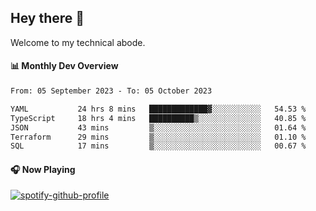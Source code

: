 ## Hey there 👋

Welcome to my technical abode.

#### 📊 Monthly Dev Overview
<!--START_SECTION:waka-->

```txt
From: 05 September 2023 - To: 05 October 2023

YAML           24 hrs 8 mins   █████████████▓░░░░░░░░░░░   54.53 %
TypeScript     18 hrs 4 mins   ██████████▒░░░░░░░░░░░░░░   40.85 %
JSON           43 mins         ▒░░░░░░░░░░░░░░░░░░░░░░░░   01.64 %
Terraform      29 mins         ▒░░░░░░░░░░░░░░░░░░░░░░░░   01.10 %
SQL            17 mins         ▒░░░░░░░░░░░░░░░░░░░░░░░░   00.67 %
```

<!--END_SECTION:waka-->

#### 🎧 Now Playing

[![spotify-github-profile](https://spotify-github-profile.vercel.app/api/view?uid=james2mid&cover_image=true&theme=natemoo-re)](https://open.spotify.com/user/james2mid?si=2b3baf2b09cb499e)
